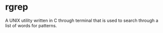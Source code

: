 # rgrep
A UNIX utility written in C through terminal that is used to search through a list of words for patterns. 
